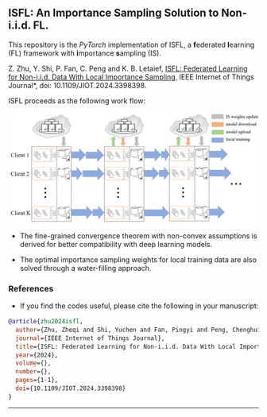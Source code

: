 ## ISFL: An Importance Sampling Solution to Non-i.i.d. FL.

This repository is the *PyTorch* implementation of ISFL, a **f**ederated **l**earning (FL) framework with **i**mportance **s**ampling (IS).

Z. Zhu, Y. Shi, P. Fan, C. Peng and K. B. Letaief, [ISFL: Federated Learning for Non-i.i.d. Data With Local Importance Sampling](https://arxiv.org/abs/2210.02119), IEEE Internet of Things Journal*, doi: 10.1109/JIOT.2024.3398398.

ISFL proceeds as the following work flow:

![image-20240512132823842](./assets/image-20240512132823842.png)

- The fine-grained convergence theorem with non-convex assumptions is derived for better compatibility with deep learning models. 

- The optimal importance sampling weights for local training data are also solved through a water-filling approach.

### References

- If you find the codes useful, please cite the following in your manuscript:

```bibtex
@article{zhu2024isfl,
  author={Zhu, Zheqi and Shi, Yuchen and Fan, Pingyi and Peng, Chenghui and Letaief, Khaled B.},
  journal={IEEE Internet of Things Journal}, 
  title={ISFL: Federated Learning for Non-i.i.d. Data With Local Importance Sampling}, 
  year={2024},
  volume={},
  number={},
  pages={1-1},
  doi={10.1109/JIOT.2024.3398398}
}
```

<hr>

